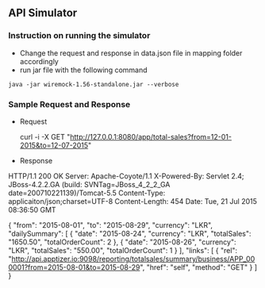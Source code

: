 ## API Simulator

 


### Instruction on running the simulator

- Change the request and response in data.json file in mapping folder accordingly
- run jar file with the following command

```java -jar wiremock-1.56-standalone.jar --verbose```


### Sample Request and Response

- Request

    curl -i -X GET "http://127.0.0.1:8080/app/total-sales?from=12-01-2015&to=12-07-2015"

- Response 

HTTP/1.1 200 OK
Server: Apache-Coyote/1.1
X-Powered-By: Servlet 2.4; JBoss-4.2.2.GA (build: SVNTag=JBoss_4_2_2_GA date=200710221139)/Tomcat-5.5
Content-Type: applicaiton/json;charset=UTF-8
Content-Length: 454
Date: Tue, 21 Jul 2015 08:36:50 GMT

{
  "from": "2015-08-01",
  "to": "2015-08-29",
  "currency": "LKR",
  "dailySummary": [
    {
      "date": "2015-08-24",
      "currency": "LKR",
      "totalSales": "1650.50",
      "totalOrderCount": 2
    },
    {
      "date": "2015-08-26",
      "currency": "LKR",
      "totalSales": "550.00",
      "totalOrderCount": 1
    }
  ],
  "links": [
    {
      "rel": "http://api.apptizer.io:9098/reporting/totalsales/summary/business/APP_000001?from=2015-08-01&to=2015-08-29",
      "href": "self",
      "method": "GET"
    }
  ]
}



